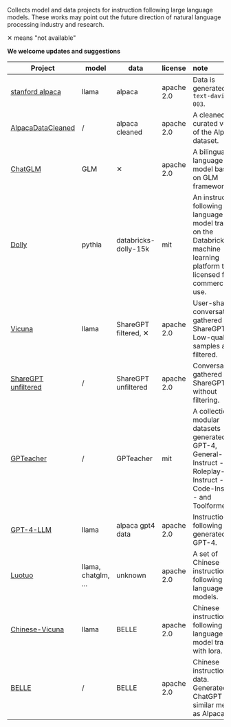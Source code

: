 Collects model and data projects for instruction following large language models. These works may point out the future direction of natural language processing industry and research.

✕ means "not available"

**We welcome updates and suggestions**

| Project                                                      | model               | data                 | license    | note                                                         |
| ------------------------------------------------------------ | ------------------- | -------------------- | ---------- | :----------------------------------------------------------- |
| [stanford alpaca](https://github.com/tatsu-lab/stanford_alpaca) | llama               | alpaca               | apache 2.0 | Data is generated with `text-davinci-003`.                   |
| [AlpacaDataCleaned](https://github.com/gururise/AlpacaDataCleaned) | /                   | alpaca cleaned       | apache 2.0 | A cleaned and curated version of the Alpaca dataset.         |
| [ChatGLM](https://github.com/THUDM/ChatGLM-6B)               | GLM                 | ✕                    | apache 2.0 | A bilingual language model based on GLM framework.           |
| [Dolly](https://github.com/databrickslabs/dolly)             | pythia              | databricks-dolly-15k | mit        | An instruction-following large language model trained on the Databricks machine learning platform that is licensed for commercial use. |
| [Vicuna](https://github.com/lm-sys/FastChat)                 | llama               | ShareGPT filtered, ✕ | apache 2.0 | User-shared conversations gathered from ShareGPT.com. Low-quality samples are filtered. |
| [ShareGPT unfiltered](https://huggingface.co/datasets/anon8231489123/ShareGPT_Vicuna_unfiltered) | /                   | ShareGPT unfiltered  | apache 2.0 | Conversations gathered from ShareGPT.com without filtering.  |
| [GPTeacher](https://github.com/teknium1/GPTeacher)           | /                   | GPTeacher            | mit        | A collection of modular datasets generated by GPT-4, General-Instruct - Roleplay-Instruct - Code-Instruct - and Toolformer. |
| [GPT-4-LLM](https://github.com/Instruction-Tuning-with-GPT-4/GPT-4-LLM) | llama               | alpaca gpt4 data     | apache 2.0 | Instruction following data generated by GPT-4.               |
| [Luotuo](https://github.com/LC1332/Luotuo-Chinese-LLM)       | llama, chatglm, ... | unknown              | apache 2.0 | A set of Chinese instruction following large language models. |
| [Chinese-Vicuna](https://github.com/Facico/Chinese-Vicuna)   | llama               | BELLE                | apache 2.0 | Chinese instruction following large language model trained with lora. |
| [BELLE](https://github.com/LianjiaTech/BELLE)                | /                   | BELLE                | apache 2.0 | Chinese instruction data. Generated by ChatGPT using similar method as Alpaca. |

